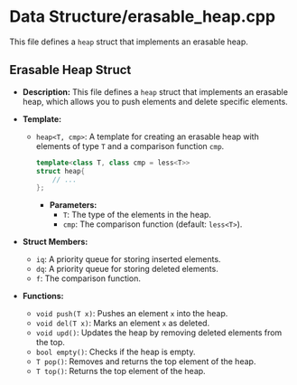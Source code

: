 # Data Structure/erasable_heap.cpp

This file defines a `heap` struct that implements an erasable heap.

## Erasable Heap Struct

*   **Description:** This file defines a `heap` struct that implements an erasable heap, which allows you to push elements and delete specific elements.

*   **Template:**
    *   `heap<T, cmp>`: A template for creating an erasable heap with elements of type `T` and a comparison function `cmp`.
        ```cpp
        template<class T, class cmp = less<T>>
        struct heap{
            // ...
        };
        ```
        *   **Parameters:**
            *   `T`: The type of the elements in the heap.
            *   `cmp`: The comparison function (default: `less<T>`).

*   **Struct Members:**
    *   `iq`: A priority queue for storing inserted elements.
    *   `dq`: A priority queue for storing deleted elements.
    *   `f`: The comparison function.

*   **Functions:**
    *   `void push(T x)`: Pushes an element `x` into the heap.
    *   `void del(T x)`: Marks an element `x` as deleted.
    *   `void upd()`: Updates the heap by removing deleted elements from the top.
    *   `bool empty()`: Checks if the heap is empty.
    *   `T pop()`: Removes and returns the top element of the heap.
    *   `T top()`: Returns the top element of the heap.
